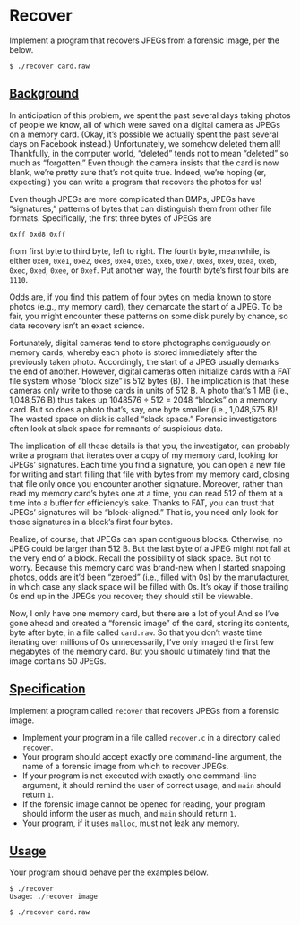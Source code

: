 # Recover


<p>Implement a program that recovers JPEGs from a forensic image, per the below.</p>

<div class="highlighter-rouge"><div class="highlight"><pre class="highlight"><code>$ ./recover card.raw
</code></pre></div></div>

<h2 id="background"><a data-id="" href="#background">Background</a></h2>

<p>In anticipation of this problem, we spent the past several days taking photos of people we know, all of which were saved on a digital camera as JPEGs on a memory card. (Okay, it’s possible we actually spent the past several days on Facebook instead.) Unfortunately, we somehow deleted them all! Thankfully, in the computer world, “deleted” tends not to mean “deleted” so much as “forgotten.” Even though the camera insists that the card is now blank, we’re pretty sure that’s not quite true. Indeed, we’re hoping (er, expecting!) you can write a program that recovers the photos for us!</p>

<p>Even though JPEGs are more complicated than BMPs, JPEGs have “signatures,” patterns of bytes that can distinguish them from other file formats. Specifically, the first three bytes of JPEGs are</p>

<div class="highlighter-rouge"><div class="highlight"><pre class="highlight"><code>0xff 0xd8 0xff
</code></pre></div></div>

<p>from first byte to third byte, left to right. The fourth byte, meanwhile, is either <code class="highlighter-rouge">0xe0</code>, <code class="highlighter-rouge">0xe1</code>, <code class="highlighter-rouge">0xe2</code>, <code class="highlighter-rouge">0xe3</code>, <code class="highlighter-rouge">0xe4</code>, <code class="highlighter-rouge">0xe5</code>, <code class="highlighter-rouge">0xe6</code>, <code class="highlighter-rouge">0xe7</code>, <code class="highlighter-rouge">0xe8</code>, <code class="highlighter-rouge">0xe9</code>, <code class="highlighter-rouge">0xea</code>, <code class="highlighter-rouge">0xeb</code>, <code class="highlighter-rouge">0xec</code>, <code class="highlighter-rouge">0xed</code>, <code class="highlighter-rouge">0xee</code>, or <code class="highlighter-rouge">0xef</code>. Put another way, the fourth byte’s first four bits are <code class="highlighter-rouge">1110</code>.</p>

<p>Odds are, if you find this pattern of four bytes on media known to store photos (e.g., my memory card), they demarcate the start of a JPEG. To be fair, you might encounter these patterns on some disk purely by chance, so data recovery isn’t an exact science.</p>

<p>Fortunately, digital cameras tend to store photographs contiguously on memory cards, whereby each photo is stored immediately after the previously taken photo. Accordingly, the start of a JPEG usually demarks the end of another. However, digital cameras often initialize cards with a FAT file system whose “block size” is 512 bytes (B). The implication is that these cameras only write to those cards in units of 512 B. A photo that’s 1 MB (i.e., 1,048,576 B) thus takes up 1048576 ÷ 512 = 2048 “blocks” on a memory card. But so does a photo that’s, say, one byte smaller (i.e., 1,048,575 B)! The wasted space on disk is called “slack space.” Forensic investigators often look at slack space for remnants of suspicious data.</p>

<p>The implication of all these details is that you, the investigator, can probably write a program that iterates over a copy of my memory card, looking for JPEGs’ signatures. Each time you find a signature, you can open a new file for writing and start filling that file with bytes from my memory card, closing that file only once you encounter another signature. Moreover, rather than read my memory card’s bytes one at a time, you can read 512 of them at a time into a buffer for efficiency’s sake. Thanks to FAT, you can trust that JPEGs’ signatures will be “block-aligned.” That is, you need only look for those signatures in a block’s first four bytes.</p>

<p>Realize, of course, that JPEGs can span contiguous blocks. Otherwise, no JPEG could be larger than 512 B. But the last byte of a JPEG might not fall at the very end of a block. Recall the possibility of slack space. But not to worry. Because this memory card was brand-new when I started snapping photos, odds are it’d been “zeroed” (i.e., filled with 0s) by the manufacturer, in which case any slack space will be filled with 0s. It’s okay if those trailing 0s end up in the JPEGs you recover; they should still be viewable.</p>

<p>Now, I only have one memory card, but there are a lot of you! And so I’ve gone ahead and created a “forensic image” of the card, storing its contents, byte after byte, in a file called <code class="highlighter-rouge">card.raw</code>. So that you don’t waste time iterating over millions of 0s unnecessarily, I’ve only imaged the first few megabytes of the memory card. But you should ultimately find that the image contains 50 JPEGs.</p>


<h2 id="specification"><a data-id="" href="#specification">Specification</a></h2>

<p>Implement a program called <code class="highlighter-rouge">recover</code> that recovers JPEGs from a forensic image.</p>

<ul class="fa-ul">
  <li data-marker="*"><span class="fa-li"><i class="fas fa-circle"></i></span>Implement your program in a file called <code class="highlighter-rouge">recover.c</code> in a directory called <code class="highlighter-rouge">recover</code>.</li>
  <li data-marker="*"><span class="fa-li"><i class="fas fa-circle"></i></span>Your program should accept exactly one command-line argument, the name of a forensic image from which to recover JPEGs.</li>
  <li data-marker="*"><span class="fa-li"><i class="fas fa-circle"></i></span>If your program is not executed with exactly one command-line argument, it should remind the user of correct usage, and <code class="highlighter-rouge">main</code> should return <code class="highlighter-rouge">1</code>.</li>
  <li data-marker="*"><span class="fa-li"><i class="fas fa-circle"></i></span>If the forensic image cannot be opened for reading, your program should inform the user as much, and <code class="highlighter-rouge">main</code> should return <code class="highlighter-rouge">1</code>.</li>
  <li data-marker="*"><span class="fa-li"><i class="fas fa-circle"></i></span>Your program, if it uses <code class="highlighter-rouge">malloc</code>, must not leak any memory.</li>
</ul>


<h2 id="usage"><a data-id="" href="#usage">Usage</a></h2>

<p>Your program should behave per the examples below.</p>

<div class="highlighter-rouge"><div class="highlight"><pre class="highlight"><code>$ ./recover
Usage: ./recover image
</code></pre></div></div>

<div class="highlighter-rouge"><div class="highlight"><pre class="highlight"><code>$ ./recover card.raw
</code></pre></div></div>

